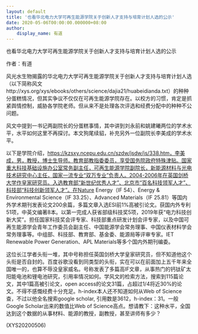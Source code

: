```yaml
---
layout: default
title: '也看华北电力大学可再生能源学院关于创新人才支持与培育计划人选的公示'
date: 2020-05-06T00:00:00.000000+08:00
author:
    display_name: 有道
---
```


也看华北电力大学可再生能源学院关于创新人才支持与培育计划人选的公示

作者：有道

风光水生物揭露的华北电力大学可再生能源学院关于创新人才支持与培育计划人选（以下简称风文http://xys.org/xys/ebooks/others/science/dajia21/huabeidianda.txt）的种种分蛋糕情况，但其实争议不仅仅在可再生能源学院存在。以校方的习惯，肯定是抓紧舆情控制，威胁各学院老师。但从来不是处理各次评选和经费分配中的种种不公问题。

风文中提到一书记两副院长的分蛋糕事情，其中讲到刘永前和姚建曦两位的学术水平，水平如何这里不再探讨。本文狗尾续貂，补充另外一位副院长李美成的学术水平。

以下是学院介绍，https://kzsxy.ncepu.edu.cn/szdw/jsdw/js/338.htm，李美成，男，教授，博士生导师。教育部教指委委员，享受国务院政府特殊津贴。国家重大科技基础设施办公室常务副主任，可再生能源学院副院长，新能源材料与光电技术研究中心主任，国家一流专业“双万专业”负责人。2004-2006年在英国剑桥大学作皇家研究员。入选教育部“新世纪优秀人才”、北京市“百名科技领军人才”、科技部“科技创新领军人才”。在Nature Energy（IF 54）、Energy & Environmental Science（IF 33.25）、Advanced Materials（IF 25.81）等国内外学术期刊发表论文200余篇，多篇文章入选ESI前1%高被引论文。获国内外专利51项，中英文编著8本。以第一完成人获省部级科技奖5项，2019年获“电力科技创新大奖”。担任国家科技奖会评专家、科技部重点研发计划会评专家，以及中国可再生能源学会青年工作委员会副主任、中国能源学会常务理事、中国仪表材料学会常务理事等。中组部、科技部、教育部、基金委、能源局等评审专家。IET Renewable Power Generation、APL Materials等多个国内外期刊编委。

这位长江学者头衔一堆，其中号称担任英国剑桥大学皇家研究员，但不知道他这个头衔是否自封的。百度谷歌没看到同类型的头衔，实在可以在前面加上五千年来全国唯一的，也算不辱没皇家威名。号称发表了多篇高IF文章，从事热门的钙钛矿太阳能电池和锂电池研究，引用率情况如何。学风文的检索方法，搜索到115篇论文，其中1篇高被引论文，open access的论文31篇，占超过1/4将近30%的论文。不得不感慨经费十分充足。h-index本人还不知道如何从Web of Science查，不过以他全名搜索google scholar, 引用数是3612，h-index：31。一般Google Scholar出来的数值比Web of Science高点。想请教下：这种水平，全国达到这个数据的从事材料、能源的教授，副教授，甚至讲师有多少？

(XYS20200506)

